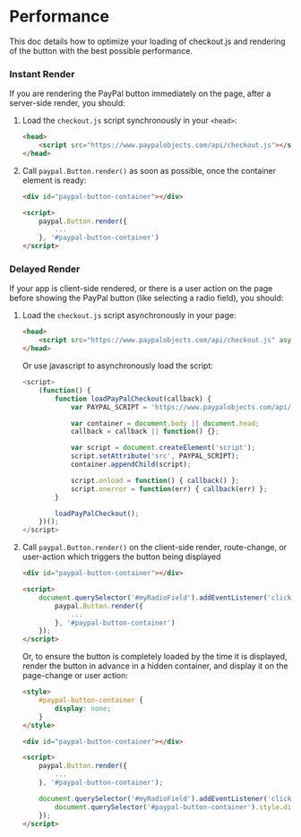 # Performance

This doc details how to optimize your loading of checkout.js and rendering of the button with the best possible performance.

### Instant Render

If you are rendering the PayPal button immediately on the page, after a server-side render, you should:

1. Load the `checkout.js` script synchronously in your `<head>`:

   ```html
   <head>
       <script src="https://www.paypalobjects.com/api/checkout.js"></script>
   </head>
   ```

2. Call `paypal.Button.render()` as soon as possible, once the container element is ready:

   ```html
   <div id="paypal-button-container"></div>

   <script>
       paypal.Button.render({
           ...
       }, '#paypal-button-container')
   </script>
   ```
   
### Delayed Render

If your app is client-side rendered, or there is a user action on the page before showing the PayPal button (like selecting a radio field), you should:

1. Load the `checkout.js` script asynchronously in your page:

   ```html
   <head>
       <script src="https://www.paypalobjects.com/api/checkout.js" async></script>
   </head>
   ```

   Or use javascript to asynchronously load the script:
   
    ```javascript
    <script>
        (function() {
            function loadPayPalCheckout(callback) {
                var PAYPAL_SCRIPT = 'https://www.paypalobjects.com/api/checkout.js';

                var container = document.body || document.head;
                callback = callback || function() {};

                var script = document.createElement('script');
                script.setAttribute('src', PAYPAL_SCRIPT);
                container.appendChild(script);

                script.onload = function() { callback() };
                script.onerror = function(err) { callback(err) };
            }

            loadPayPalCheckout();
        })();
    </script>
    ```

2. Call `paypal.Button.render()` on the client-side render, route-change, or user-action which triggers the button being displayed

   ```html
   <div id="paypal-button-container"></div>

   <script>
       document.querySelector('#myRadioField').addEventListener('click', function() {
           paypal.Button.render({
               ...
           }, '#paypal-button-container')
       });
   </script>
   ```

   Or, to ensure the button is completely loaded by the time it is displayed, render the button in advance in a hidden container, and display it on the page-change or user action:
   
   ```html
   <style>
       #paypal-button-container {
           display: none;
       }
   </style>
   
   <div id="paypal-button-container"></div>
   
   <script>
       paypal.Button.render({
           ...
       }, '#paypal-button-container');
   
       document.querySelector('#myRadioField').addEventListener('click', function() {
           document.querySelector('#paypal-button-container').style.display = 'block';
       });
   </script>
   ```
